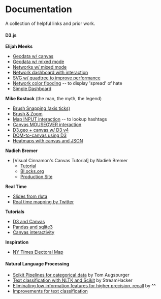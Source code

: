 # Documentation

A collection of helpful links and prior work.

#### D3.js

**Elijah Meeks**
- [Geodata w/ canvas](https://bl.ocks.org/emeeks/386314fe16470c373a4a)
- [Geodata w/ mixed mode](https://bl.ocks.org/emeeks/7a3c75a8cbb961341e0d)
- [Networks w/ mixed mode](https://bl.ocks.org/emeeks/f301b72b3e1f2cfc9bc8)
- [Network dashboard with interaction](http://bl.ocks.org/emeeks/raw/5f5237a49147e712eb7c/)
- [SVG w/ quadtree to improve performance](https://bl.ocks.org/emeeks/306e64e0d687a4374bcd)
- [Network color flooding](http://bl.ocks.org/emeeks/b8da1d56fd9c21244fdd) -- to display 'spread' of hate
- [Simple Dashboard](http://bl.ocks.org/emeeks/c478e0aac6373a6a4ec8)

**Mike Bostock** (the man, the myth, the legend)
- [Brush Snapping (axis ticks)](https://bl.ocks.org/mbostock/b0d0aa4df3b5c3c0fa37d4b3f2127740)
- [Brush & Zoom](https://bl.ocks.org/mbostock/34f08d5e11952a80609169b7917d4172)
- [Map INPUT interaction](https://bl.ocks.org/mbostock/5180185) -- to lookup hashtags
- [Canvas MOUSEOVER interaction](https://bl.ocks.org/mbostock/3231307)
- [D3.geo + canvas w/ D3 v4](https://bl.ocks.org/mbostock/3783604)
- [DOM-to-canvas using D3](https://bl.ocks.org/mbostock/1276463)
- [Heatmaps with canvas and JSON](https://bl.ocks.org/mbostock/3074470)


**Nadieh Bremer**
- [Visual Cinnamon's Canvas Tutorial] by Nadieh Bremer
  * [Tutorial](https://www.visualcinnamon.com/2015/11/learnings-from-a-d3-js-addict-on-starting-with-canvas.html)
  * [Bl.ocks.org](http://bl.ocks.org/nbremer/db24422abdb20150a9dd)
  * [Production Site](http://nbremer.github.io/occupationscanvas/)


**Real Time**
- [Slides from rluta](https://rluta.github.io/d3-realtime/)
- [Real time mapping by Twitter](https://blog.twitter.com/2014/tweet-emotion-real-time-tweet-analysis-with-pubnub-data-stream)

**Tutorials**
- [D3 and Canvas](http://www.datamake.io/blog/d3-canvas-full)
- [Pandas and sqlite3](https://www.dataquest.io/blog/python-pandas-databases/)
- [Canvas interactivity](https://bl.ocks.org/veltman/1b43f61887e89c371f1c8c73341540a3)

**Inspiration**
- [NY Times Electoral Map](https://www.nytimes.com/elections/2012/electoral-map.html)


#### Natural Language Processing

- [Scikit Pipelines for categorical data](https://tomaugspurger.github.io/categorical-pipelines.html) by Tom Augspurger
- [Text classification with NLTK and Scikit](http://streamhacker.com/2012/11/22/text-classification-sentiment-analysis-nltk-scikitlearn/) by StreamHacker
- [Eliminating low information features for higher precision, recall](http://streamhacker.com/2010/06/16/text-classification-sentiment-analysis-eliminate-low-information-features/) by ^^
- [Improvements for text classification](http://thinknook.com/10-ways-to-improve-your-classification-algorithm-performance-2013-01-21/)
